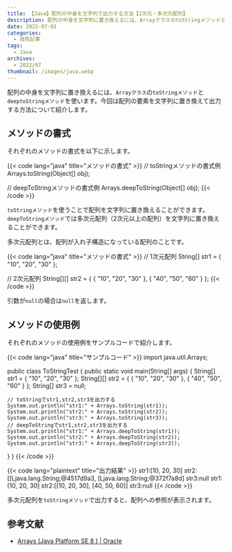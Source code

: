 ```yaml
---
title: 【Java】配列の中身を文字列で出力する方法【1次元・多次元配列】
description: 配列の中身を文字列に置き換えるには、ArrayクラスのtoStringメソッドとdeeptoStringメソッドを使います。今回は配列の要素を文字列に置き換えて出力する方法について紹介します。
date: 2022-07-01
categories: 
  - 技術記事
tags: 
  - Java
archives: 
  - 2022/07
thumbnail: /images/java.webp
---
```


配列の中身を文字列に置き換えるには、`Arrayクラス`の`toStringメソッド`と`deeptoStringメソッド`を使います。今回は配列の要素を文字列に置き換えて出力する方法について紹介します。

<!--more-->

## メソッドの書式

それぞれのメソッドの書式を以下に示します。

{{< code lang="java" title="メソッドの書式" >}}
// toStringメソッドの書式例
Arrays.toString(Object[] obj);

// deepToStringメソッドの書式例
Arrays.deepToString(Object[] obj);
{{< /code >}}

`toStringメソッド`を使うことで配列を文字列に置き換えることができます。`deepToStringメソッド`では多次元配列（2次元以上の配列）を文字列に置き換えることができます。

多次元配列とは、配列が入れ子構造になっている配列のことです。

{{< code lang="java" title="メソッドの書式" >}}
// 1次元配列
String[] str1 = { "10", "20", "30" };

// 2次元配列
String[][] str2 = { { "10", "20", "30" }, { "40", "50", "60" } };
{{< /code >}}

引数が`null`の場合は`null`を返します。

## メソッドの使用例

それぞれのメソッドの使用例をサンプルコードで紹介します。

{{< code lang="java" title="サンプルコード" >}}
import java.util.Arrays;

public class ToStringTest {
  public static void main(String[] args) {
    String[] str1 = { "10", "20", "30" };
    String[][] str2 = { { "10", "20", "30" }, { "40", "50", "60" } };
    String[] str3 = null;

    // toStringでstr1,str2,str3を出力する
    System.out.println("str1:" + Arrays.toString(str1));
    System.out.println("str2:" + Arrays.toString(str2));
    System.out.println("str3:" + Arrays.toString(str3));
    // deepToStringでstr1,str2,str3を出力する
    System.out.println("str1:" + Arrays.deepToString(str1));
    System.out.println("str2:" + Arrays.deepToString(str2));
    System.out.println("str3:" + Arrays.deepToString(str3));
  }
}
{{< /code >}}

{{< code lang="plaintext" title="出力結果" >}}
str1:[10, 20, 30]
str2:[[Ljava.lang.String;@4517d9a3, [Ljava.lang.String;@372f7a8d]
str3:null
str1:[10, 20, 30]
str2:[[10, 20, 30], [40, 50, 60]]
str3:null
{{< /code >}}

多次元配列を`toStringメソッド`で出力すると、配列への参照が表示されます。

## 参考文献

* [Arrays (Java Platform SE 8 ) | Oracle](https://docs.oracle.com/javase/jp/8/docs/api/java/util/Arrays.html)